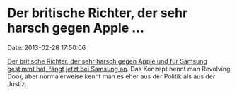 Der britische Richter, der sehr harsch gegen Apple \...
=======================================================

Date: 2013-02-28 17:50:06

[Der britische Richter, der sehr harsch gegen Apple und für Samsung
gestimmt hat, fängt jetzt bei Samsung
an](http://www.fosspatents.com/2013/02/uk-judge-who-issued-extreme-ruling-for.html).
Das Konzept nennt man Revolving Door, aber normalerweise kennt man es
eher aus der Politik als aus der Justiz.
